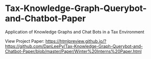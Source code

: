 # Tax-Knowledge-Graph-Querybot-and-Chatbot-Paper
Application of Knowledge Graphs and Chat Bots in a Tax Environment

View Project Paper: https://htmlpreview.github.io/?https://github.com/DanLeePy/Tax-Knowledge-Graph-Querybot-and-Chatbot-Paper/blob/master/Paper/Winter%20Interns%20Paper.html
